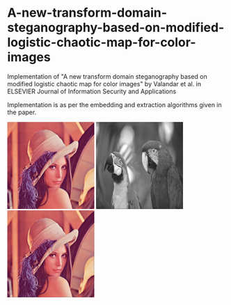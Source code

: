 # A-new-transform-domain-steganography-based-on-modified-logistic-chaotic-map-for-color-images

Implementation of "A new transform domain steganography based on modified logistic
chaotic map for color images" by Valandar et al. in ELSEVIER Journal of Information Security and Applications

Implementation is as per the embedding and extraction algorithms given in the paper.

<p float="left">
  <img src="/lena.png" width="200" />
  <img src="/parrots.png" width="200" /> 
  <img src="/stego.png" width="200" />
</p>
